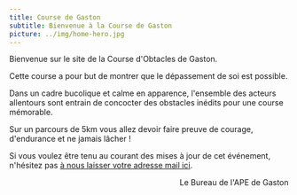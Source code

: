 ```yaml
---
title: Course de Gaston
subtitle: Bienvenue à la Course de Gaston
picture: ../img/home-hero.jpg
---
```


Bienvenue sur le site de la Course d'Obtacles de Gaston.

Cette course a pour but de montrer que le dépassement de soi est possible.

Dans un cadre bucolique et calme en apparence, l'ensemble des acteurs allentours sont entrain de concocter des obstacles inédits pour une course mémorable.

Sur un parcours de 5km vous allez devoir faire preuve de courage, d'endurance et ne jamais lâcher !

Si vous voulez être tenu au courant des mises à jour de cet événement, n'hésitez pas [à nous laisser votre adresse mail ici](/redirect.html?destination=contact).

<div style="text-align: right"> Le Bureau de l'APE de Gaston </div>

